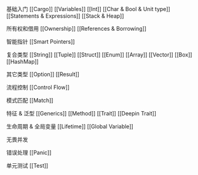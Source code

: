 基础入门
[[Cargo]]
[[Variables]]
[[Int]]
[[Char & Bool & Unit type]]
[[Statements & Expressions]]
[[Stack & Heap]]

所有权和借用
[[Ownership]]
[[References & Borrowing]]

智能指针
[[Smart Pointers]]

复合类型
[[String]]
[[Tuple]]
[[Struct]]
[[Enum]]
[[Array]]
[[Vector]]
[[Box]]
[[HashMap]]

其它类型
[[Option]]
[[Result]]

流程控制
[[Control Flow]]

模式匹配
[[Match]]

特征 & 泛型
[[Generics]]
[[Method]]
[[Trait]]
[[Deepin Trait]]

生命周期 & 全局变量
[[Lifetime]]
[[Global Variable]]

无畏并发

错误处理
[[Panic]]

单元测试
[[Test]]
